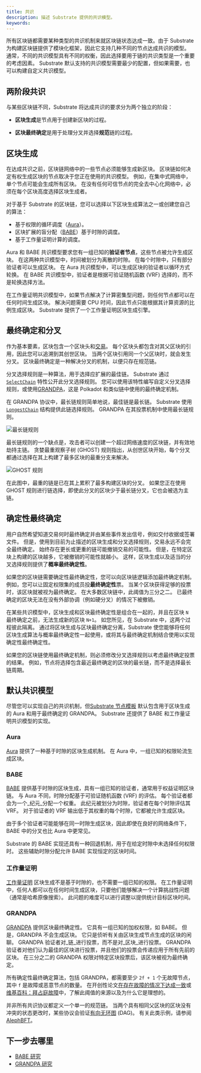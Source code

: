 ```yaml
---
title: 共识
description: 描述 Substrate 提供的共识模型。
keywords:
---
```


所有区块链都需要某种类型的共识机制来就区块链状态达成一致。由于 Substrate 为构建区块链提供了模块化框架，因此它支持几种不同的节点达成共识的模型。
通常，不同的共识模型具有不同的权衡，因此选择要用于链的共识类型是一个重要的考虑因素。
Substrate 默认支持的共识模型需要最少的配置，但如果需要，也可以构建自定义共识模型。

## 两阶段共识

与某些区块链不同，Substrate 将达成共识的要求分为两个独立的阶段：

- **区块生成**是节点用于创建新区块的过程。

- **区块最终确定**是用于处理分叉并选择**规范**链的过程。

## 区块生成

在达成共识之前，区块链网络中的一些节点必须能够生成新区块。
区块链如何决定有权生成区块的节点取决于您正在使用的共识模型。
例如，在集中式网络中，单个节点可能会生成所有区块。
在没有任何可信节点的完全去中心化网络中，必须在每个区块高度选择区块生成者。

对于基于 Substrate 的区块链，您可以选择以下区块生成算法之一或创建您自己的算法：

- 基于权限的循环调度（[Aura](/reference/glossary/#authority-round-aura)）。
- 区块扩展的盲分配（[BABE](/reference/glossary/#blind-assignment-of-blockchain-extension-babe)）基于时隙的调度。
- 基于工作量证明计算的调度。

Aura 和 BABE 共识模型要求您有一组已知的**验证者节点**，这些节点被允许生成区块。
在这两种共识模型中，时间被划分为离散的时隙。
在每个时隙中，只有部分验证者可以生成区块。
在 Aura 共识模型中，可以生成区块的验证者以循环方式轮换。
在 BABE 共识模型中，验证者是根据可验证随机函数 (VRF) 选择的，而不是轮换选择方法。

在工作量证明共识模型中，如果节点解决了计算密集型问题，则任何节点都可以在任何时间生成区块。
解决问题需要 CPU 时间，因此节点只能根据其计算资源的比例生成区块。
Substrate 提供了一个工作量证明区块生成引擎。

## 最终确定和分叉

作为基本要素，区块包含一个区块头和[交易](/learn/transaction-types)。
每个区块头都包含对其父区块的引用，因此您可以追溯到其创世区块。
当两个区块引用同一个父区块时，就会发生分叉。
区块最终确定是一种解决分叉的机制，以便只存在规范链。

分叉选择规则是一种算法，用于选择应扩展的最佳链。
Substrate 通过[`SelectChain`](https://paritytech.github.io/substrate/master/sp_consensus/trait.SelectChain.html) 特性公开此分叉选择规则。
您可以使用该特性编写自定义分叉选择规则，或使用[GRANDPA](https://github.com/w3f/consensus/blob/master/pdf/grandpa.pdf)，这是 Polkadot 和类似链中使用的最终确定机制。

在 GRANDPA 协议中，最长链规则简单地说，最佳链是最长链。
Substrate 使用[`LongestChain`](https://paritytech.github.io/substrate/master/sc_consensus/struct.LongestChain.html) 结构提供此链选择规则。
GRANDPA 在其投票机制中使用最长链规则。

![最长链规则](/media/images/docs/consensus-longest.png)

最长链规则的一个缺点是，攻击者可以创建一个超过网络速度的区块链，并有效地劫持主链。
贪婪最重观察子树 (GHOST) 规则指出，从创世区块开始，每个分叉都通过选择在其上构建了最多区块的最重分支来解决。

![GHOST 规则](/media/images/docs/consensus-ghost.png)

在此图中，最重的链是已在其上累积了最多构建区块的分叉。
如果您正在使用 GHOST 规则进行链选择，即使此分叉的区块少于最长链分叉，它也会被选为主链。

## 确定性最终确定

用户自然希望知道交易何时最终确定并由某些事件发出信号，例如交付收据或签署文件。
但是，使用到目前为止描述的区块生成和分叉选择规则，交易永远不会完全最终确定。
始终存在更长或更重的链可能撤销交易的可能性。
但是，在特定区块上构建的区块越多，它被撤销的可能性就越小。
这样，区块生成以及适当的分叉选择规则提供了**概率最终确定性**。

如果您的区块链需要确定性最终确定性，您可以向区块链逻辑添加最终确定机制。
例如，您可以让固定权限集的成员投**最终确定性**票。
当某个区块获得足够的投票时，该区块就被视为最终确定。
在大多数区块链中，此阈值为三分之二。
已最终确定的区块无法在没有外部协调（例如硬分叉）的情况下被撤销。

在某些共识模型中，区块生成和区块最终确定性是组合在一起的，并且在区块 `N` 最终确定之前，无法生成新的区块 `N+1`。
如您所见，在 Substrate 中，这两个过程彼此隔离。
通过将区块生成与区块最终确定分离，Substrate 使您能够将任何区块生成算法与概率最终确定性一起使用，或将其与最终确定机制结合使用以实现确定性最终确定性。

如果您的区块链使用最终确定机制，则必须修改分叉选择规则以考虑最终确定投票的结果。
例如，节点将选择包含最近最终确定的区块的最长链，而不是选择最长链周期。

## 默认共识模型

尽管您可以实现自己的共识机制，但[Substrate 节点模板](https://github.com/substrate-developer-hub/substrate-node-template) 默认包含用于区块生成的 Aura 和用于最终确定的 GRANDPA。
Substrate 还提供了 BABE 和工作量证明共识模型的实现。

### Aura

[Aura](https://paritytech.github.io/substrate/master/sc_consensus_aura/index.html) 提供了一种基于时隙的区块生成机制。
在 Aura 中，一组已知的权限轮流生成区块。

### BABE

[BABE](https://paritytech.github.io/substrate/master/sc_consensus_babe/index.html) 提供基于时隙的区块生成，具有一组已知的验证者，通常用于权益证明区块链。
与 Aura 不同，时隙分配基于可验证随机函数 (VRF) 的评估。
每个验证者都会为一个_纪元_分配一个权重。
此纪元被划分为时隙，验证者在每个时隙评估其 VRF。
对于验证者的 VRF 输出低于其权重的每个时隙，它都被允许生成区块。

由于多个验证者可能能够在同一时隙生成区块，因此即使在良好的网络条件下，BABE 中的分叉也比 Aura 中更常见。

Substrate 的 BABE 实现还具有一种回退机制，用于在给定时隙中未选择任何权限时。
这些辅助时隙分配允许 BABE 实现恒定的区块时间。

### 工作量证明

[工作量证明](https://paritytech.github.io/substrate/master/sc_consensus_pow/index.html) 区块生成不是基于时隙的，也不需要一组已知的权限。
在工作量证明中，任何人都可以在任何时间生成区块，只要他们能够解决一个计算挑战性问题（通常是哈希原像搜索）。
此问题的难度可以进行调整以提供统计目标区块时间。

### GRANDPA

[GRANDPA](https://paritytech.github.io/substrate/master/sc_consensus_grandpa/index.html) 提供区块最终确定性。
它具有一组已知的加权权限，如 BABE。
但是，GRANDPA 不会生成区块。
它只是侦听有关由区块生成节点生成的区块的闲聊。
GRANDPA 验证者对_链_进行投票，而不是对_区块_进行投票。
GRANDPA 验证者对他们认为最佳的区块进行投票，并且他们的投票会传递应用于所有先前的区块。
在三分之二的 GRANDPA 权限对特定区块投票后，该区块被视为最终确定。

所有确定性最终确定算法，包括 GRANDPA，都需要至少 `2f + 1` 个无故障节点，其中 `f` 是故障或恶意节点的数量。
在开创性论文[在存在故障的情况下达成一致](https://lamport.azurewebsites.net/pubs/reaching.pdf)或[维基百科：拜占庭故障](https://en.wikipedia.org/wiki/Byzantine_fault)中，了解此阈值的来源以及为什么它是理想的。

并非所有共识协议都定义一个单一的规范链。
当两个具有相同父区块的区块没有冲突的状态更改时，某些协议会验证[有向无环图](https://en.wikipedia.org/wiki/Directed_acyclic_graph) (DAG)。
有关此类示例，请参阅[AlephBFT](https://github.com/aleph-zero-foundation/aleph-node)。

## 下一步去哪里

- [BABE 研究](https://research.web3.foundation/Polkadot/protocols/block-production/Babe)
- [GRANDPA 研究](https://research.web3.foundation/Polkadot/protocols/finality)
